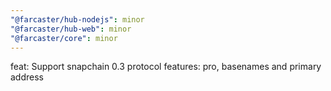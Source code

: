 ```yaml
---
"@farcaster/hub-nodejs": minor
"@farcaster/hub-web": minor
"@farcaster/core": minor
---
```


feat: Support snapchain 0.3 protocol features: pro, basenames and primary address
